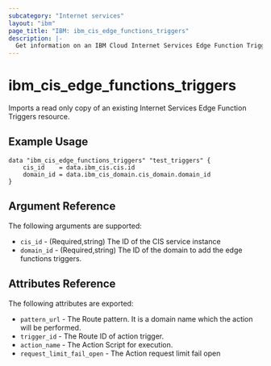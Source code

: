 ```yaml
---
subcategory: "Internet services"
layout: "ibm"
page_title: "IBM: ibm_cis_edge_functions_triggers"
description: |-
  Get information on an IBM Cloud Internet Services Edge Function Triggers.
---
```


# ibm_cis_edge_functions_triggers

Imports a read only copy of an existing Internet Services Edge Function Triggers resource.

## Example Usage

```hcl
data "ibm_cis_edge_functions_triggers" "test_triggers" {
    cis_id    = data.ibm_cis.cis.id
    domain_id = data.ibm_cis_domain.cis_domain.domain_id
}
```

## Argument Reference

The following arguments are supported:

- `cis_id` - (Required,string) The ID of the CIS service instance
- `domain_id` - (Required,string) The ID of the domain to add the edge functions triggers.

## Attributes Reference

The following attributes are exported:

- `pattern_url` - The Route pattern. It is a domain name which the action will be performed.
- `trigger_id` - The Route ID of action trigger.
- `action_name` - The Action Script for execution.
- `request_limit_fail_open` - The Action request limit fail open
